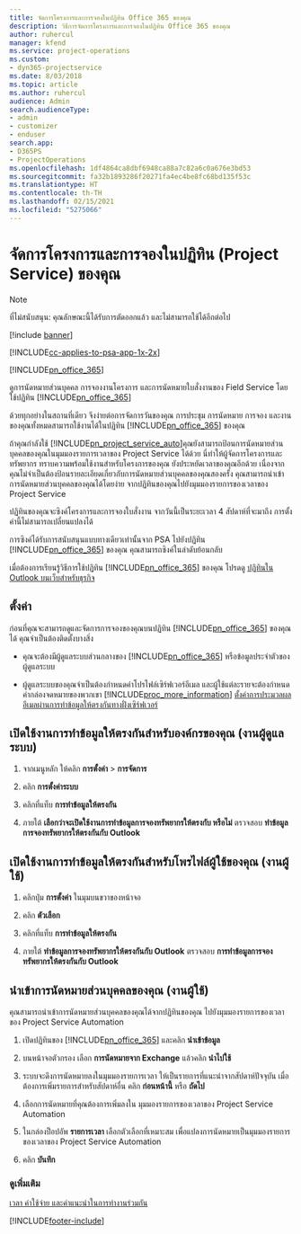 ```yaml
---
title: จัดการโครงการและการจองในปฏิทิน Office 365 ของคุณ
description: วิธีการจัดการโครงการและการจองในปฏิทิน Office 365 ของคุณ
author: ruhercul
manager: kfend
ms.service: project-operations
ms.custom:
- dyn365-projectservice
ms.date: 8/03/2018
ms.topic: article
ms.author: ruhercul
audience: Admin
search.audienceType:
- admin
- customizer
- enduser
search.app:
- D365PS
- ProjectOperations
ms.openlocfilehash: 1df4864ca8dbf6948ca88a7c82a6c0a676e3bd53
ms.sourcegitcommit: fa32b1893286f20271fa4ec4be8fc68bd135f53c
ms.translationtype: HT
ms.contentlocale: th-TH
ms.lasthandoff: 02/15/2021
ms.locfileid: "5275066"
---
```

# <a name="manage-projects-and-bookings-in-your-calendar-project-service"></a>จัดการโครงการและการจองในปฏิทิน (Project Service) ของคุณ

> [!Note]
> ที่ไม่สนับสนุน: คุณลักษณะนี้ได้รับการตัดออกแล้ว และไม่สามารถใช้ได้อีกต่อไป

[!include [banner](../includes/psa-now-project-operations.md)]

[!INCLUDE[cc-applies-to-psa-app-1x-2x](../includes/cc-applies-to-psa-app-1x-2x.md)]

[!INCLUDE[pn_office_365](../includes/pn-office-365.md)] 

ดูการนัดหมายส่วนบุคคล การจองงานโครงการ และการนัดหมายใบสั่งงานของ Field Service โดยใช้ปฏิทิน [!INCLUDE[pn_office_365](../includes/pn-office-365.md)]  
  
 ด้วยทุกอย่างในสถานที่เดียว จึงง่ายต่อการจัดการวันของคุณ การประชุม การนัดหมาย การจอง และงานของคุณทั้งหมดสามารถใช้งานได้ในปฏิทิน [!INCLUDE[pn_office_365](../includes/pn-office-365.md)] ของคุณ  
  
 ถ้าคุณกำลังใช้ [!INCLUDE[pn_project_service_auto](../includes/pn-project-service-auto.md)]คุณยังสามารถป้อนการนัดหมายส่วนบุคคลของคุณในมุมมองรายการเวลาของ Project Service ได้ด้วย นี่ทำให้ผู้จัดการโครงการและทรัพยากร ทราบความพร้อมใช้งานสำหรับโครงการของคุณ ยังประหยัดเวลาของคุณอีกด้วย เนื่องจากคุณไม่จำเป็นต้องป้อนรายละเอียดเกี่ยวกับการนัดหมายส่วนบุคคลของคุณสองครั้ง คุณสามารถนำเข้าการนัดหมายส่วนบุคคลของคุณได้โดยง่าย จากปฏิทินของคุณไปยังมุมมองรายการของเวลาของ Project Service  
  
 ปฏิทินของคุณจะซิงค์โครงการและการจองใบสั่งงาน จากวันนี้เป็นระยะเวลา 4 สัปดาห์ที่จะมาถึง การตั้งค่านี้ไม่สามารถเปลี่ยนแปลงได้  
  
 การซิงค์ได้รับการสนับสนุนแบบทางเดียวเท่านั้นจาก PSA ไปยังปฏิทิน [!INCLUDE[pn_office_365](../includes/pn-office-365.md)] ของคุณ คุณสามารถซิงค์ในลำดับย้อนกลับ 
  
 เมื่อต้องการเรียนรู้วิธีการใช้ปฏิทิน [!INCLUDE[pn_office_365](../includes/pn-office-365.md)] ของคุณ โปรดดู [ปฏิทินใน Outlook บนเว็บสำหรับธุรกิจ](https://support.office.com/article/Calendar-in-Outlook-on-the-web-for-business-5219c457-d1fe-4c2f-9032-1a816b88e936)  
  
## <a name="setup"></a>ตั้งค่า  
 ก่อนที่คุณจะสามารถดูและจัดการการจองของคุณบนปฏิทิน [!INCLUDE[pn_office_365](../includes/pn-office-365.md)] ของคุณได้ คุณจำเป็นต้องติดตั้งบางสิ่ง  
  
- คุณจะต้องมีผู้ดูแลระบบส่วนกลางของ [!INCLUDE[pn_office_365](../includes/pn-office-365.md)] หรือข้อมูลประจำตัวของผู้ดูแลระบบ  
  
- ผู้ดูแลระบบของคุณจำเป็นต้องกำหนดค่าโปรไฟล์เซิร์ฟเวอร์อีเมล และผู้ใช้แต่ละรายจะต้องกำหนดค่ากล่องจดหมายของพวกเขา [!INCLUDE[proc_more_information](../includes/proc-more-information.md)] [ตั้งค่าการประมวลผลอีเมลผ่านการทำข้อมูลให้ตรงกันทางฝั่งเซิร์ฟเวอร์](https://docs.microsoft.com/dynamics365/customerengagement/on-premises/admin/set-up-server-side-synchronization-of-email-appointments-contacts-and-tasks)  
  
## <a name="turn-on-synchronization-for-your-organization-admin-task"></a>เปิดใช้งานการทำข้อมูลให้ตรงกันสำหรับองค์กรของคุณ (งานผู้ดูแลระบบ)  
  
1.  จากเมนูหลัก ให้คลิก **การตั้งค่า** > **การจัดการ**  
  
2.  คลิก **การตั้งค่าระบบ**  
  
3.  คลิกที่แท็บ **การทำข้อมูลให้ตรงกัน**  
  
4.  ภายใต้ **เลือกว่าจะเปิดใช้งานการทำข้อมูลการจองทรัพยากรให้ตรงกับ หรือไม่** ตรวจสอบ **ทำข้อมูลการจองทรัพยากรให้ตรงกันกับ Outlook**  
  
## <a name="turn-on-synchronization-for-your-user-profile-user-task"></a>เปิดใช้งานการทำข้อมูลให้ตรงกันสำหรับโพรไฟล์ผู้ใช้ของคุณ (งานผู้ใช้)  
  
1.  คลิกปุ่ม **การตั้งค่า** ในมุมบนขวาของหน้าจอ  
  
2.  คลิก **ตัวเลือก**  
  
3.  คลิกที่แท็บ **การทำข้อมูลให้ตรงกัน**  
  
4.  ภายใต้ **ทำข้อมูลการจองทรัพยากรให้ตรงกันกับ Outlook** ตรวจสอบ **การทำข้อมูลการจองทรัพยากรให้ตรงกันกับ Outlook**  
  
## <a name="import-your-personal-appointments-user-task"></a>นำเข้าการนัดหมายส่วนบุคคลของคุณ (งานผู้ใช้)  
 คุณสามารถนำเข้าการนัดหมายส่วนบุคคลของคุณได้จากปฏิทินของคุณ ไปยังมุมมองรายการของเวลาของ Project Service Automation  
  
1. เปิดปฏิทินของ [!INCLUDE[pn_office_365](../includes/pn-office-365.md)] และคลิก **นำเข้าข้อมูล**  
  
2. บนหน้าจอตัวกรอง เลือก **การนัดหมายจาก Exchange** แล้วคลิก **นำไปใช้**  
  
3. ระบบจะดึงการนัดหมายลงในมุมมองรายการเวลา ให้เป็นรายการที่แนะนำจากสัปดาห์ปัจจุบัน เมื่อต้องการเพิ่มรายการสำหรับสัปดาห์อื่น คลิก **ก่อนหน้านี้** หรือ **ถัดไป**  
  
4. เลือกการนัดหมายที่คุณต้องการเพิ่มลงใน มุมมองรายการของเวลาของ Project Service Automation  
  
5. ในกล่องป็อปอัพ **รายการเวลา** เลือกตัวเลือกที่เหมาะสม เพื่อแปลงการนัดหมายเป็นมุมมองรายการของเวลาของ Project Service Automation  
  
6. คลิก **บันทึก**  
  
### <a name="see-also"></a>ดูเพิ่มเติม  
 [เวลา ค่าใช้จ่าย และคำแนะนำในการทำงานร่วมกัน](../psa/time-expense-collaboration-guide.md)


[!INCLUDE[footer-include](../includes/footer-banner.md)]